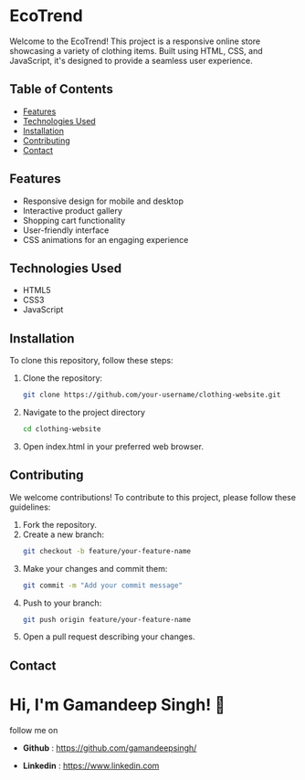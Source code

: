 # EcoTrend

Welcome to the EcoTrend! This project is a responsive online store showcasing a variety of clothing items. Built using HTML, CSS, and JavaScript, it's designed to provide a seamless user experience.

## Table of Contents

- [Features](#features)
- [Technologies Used](#technologies-used)
- [Installation](#installation)
- [Contributing](#contributing)
- [Contact](#contact)

## Features

- Responsive design for mobile and desktop
- Interactive product gallery
- Shopping cart functionality
- User-friendly interface
- CSS animations for an engaging experience

## Technologies Used

- HTML5
- CSS3
- JavaScript

## Installation

To clone this repository, follow these steps:

1. Clone the repository:
   ```bash
   git clone https://github.com/your-username/clothing-website.git
   ```
2. Navigate to the project directory
    ```bash
    cd clothing-website
    ```
3. Open index.html in your preferred web browser.

## Contributing

We welcome contributions! To contribute to this project, please follow these guidelines:

1. Fork the repository.
2. Create a new branch:
    ```bash
    git checkout -b feature/your-feature-name
    ```
3. Make your changes and commit them:
    ```bash
    git commit -m "Add your commit message"
    ```
4. Push to your branch:
    ```bash
    git push origin feature/your-feature-name
    ```
5. Open a pull request describing your changes.


## Contact

# Hi, I'm Gamandeep Singh! 👋
follow me on 
- **Github** : https://github.com/gamandeepsingh/

- **Linkedin** : https://www.linkedin.com

